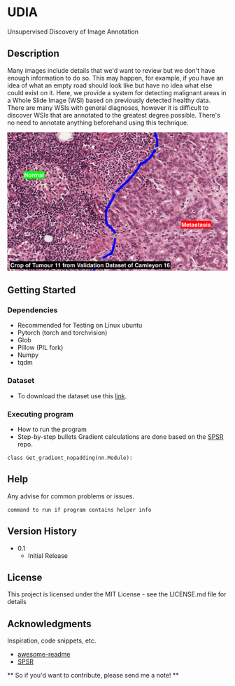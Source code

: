 # UDIA
Unsupervised Discovery of Image Annotation

## Description

Many images include details that we'd want to review but we don't have enough information to do so. This may happen, for example, if you have an idea of what an empty road should look like but have no idea what else could exist on it. Here, we provide a system for detecting malignant areas in a Whole Slide Image (WSI) based on previously detected healthy data. There are many WSIs with general diagnoses, however it is difficult to discover WSIs that are annotated to the greatest degree possible. There's no need to annotate anything beforehand using this technique.

![alt text](https://github.com/m-afshari/UDIA/blob/main/SamplePatch.png?raw=true)


## Getting Started



### Dependencies

* Recommended for Testing on Linux ubuntu
* Pytorch (torch and torchvision)
* Glob
* Pillow (PIL fork)
* Numpy
* tqdm

### Dataset

* To download the dataset use this [link](https://camelyon16.grand-challenge.org/Data/). 

### Executing program

* How to run the program
* Step-by-step bullets
Gradient calculations are done based on the [SPSR](https://github.com/Maclory/SPSR/blob/881e78111c418d5e0a0150b213e0f8c3525e8089/code/models/modules/architecture.py) repo.
```
class Get_gradient_nopadding(nn.Module):
```

## Help

Any advise for common problems or issues.
```
command to run if program contains helper info
```

## Version History

* 0.1
    * Initial Release

## License

This project is licensed under the MIT License - see the LICENSE.md file for details

## Acknowledgments

Inspiration, code snippets, etc.

* [awesome-readme](https://github.com/matiassingers/awesome-readme)
* [SPSR](https://github.com/Maclory/SPSR)


** So if you'd want to contribute, please send me a note! **
